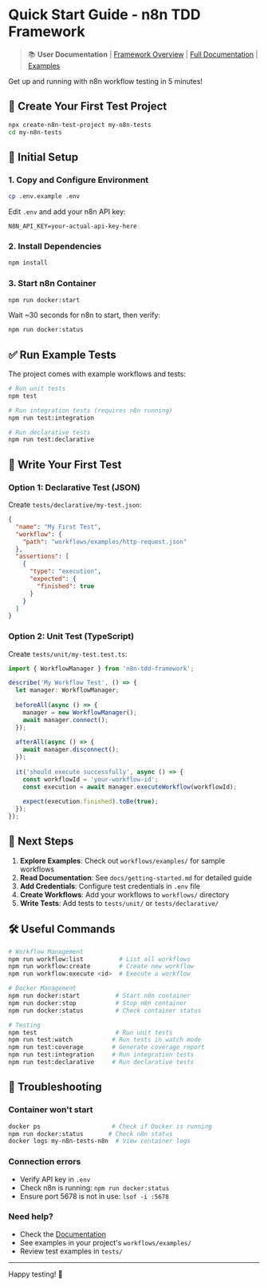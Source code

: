 # Quick Start Guide - n8n TDD Framework

> 📚 **User Documentation** | [Framework Overview](./README.md) | [Full Documentation](./docs/README.md) | [Examples](./examples/)

Get up and running with n8n workflow testing in 5 minutes!

## 🚀 Create Your First Test Project

```bash
npx create-n8n-test-project my-n8n-tests
cd my-n8n-tests
```

## 🔧 Initial Setup

### 1. Copy and Configure Environment

```bash
cp .env.example .env
```

Edit `.env` and add your n8n API key:
```env
N8N_API_KEY=your-actual-api-key-here
```

### 2. Install Dependencies

```bash
npm install
```

### 3. Start n8n Container

```bash
npm run docker:start
```

Wait ~30 seconds for n8n to start, then verify:
```bash
npm run docker:status
```

## ✅ Run Example Tests

The project comes with example workflows and tests:

```bash
# Run unit tests
npm test

# Run integration tests (requires n8n running)
npm run test:integration

# Run declarative tests
npm run test:declarative
```

## 📝 Write Your First Test

### Option 1: Declarative Test (JSON)

Create `tests/declarative/my-test.json`:

```json
{
  "name": "My First Test",
  "workflow": {
    "path": "workflows/examples/http-request.json"
  },
  "assertions": [
    {
      "type": "execution",
      "expected": {
        "finished": true
      }
    }
  ]
}
```

### Option 2: Unit Test (TypeScript)

Create `tests/unit/my-test.test.ts`:

```typescript
import { WorkflowManager } from 'n8n-tdd-framework';

describe('My Workflow Test', () => {
  let manager: WorkflowManager;
  
  beforeAll(async () => {
    manager = new WorkflowManager();
    await manager.connect();
  });
  
  afterAll(async () => {
    await manager.disconnect();
  });
  
  it('should execute successfully', async () => {
    const workflowId = 'your-workflow-id';
    const execution = await manager.executeWorkflow(workflowId);
    
    expect(execution.finished).toBe(true);
  });
});
```

## 🎯 Next Steps

1. **Explore Examples**: Check out `workflows/examples/` for sample workflows
2. **Read Documentation**: See `docs/getting-started.md` for detailed guide
3. **Add Credentials**: Configure test credentials in `.env` file
4. **Create Workflows**: Add your workflows to `workflows/` directory
5. **Write Tests**: Add tests to `tests/unit/` or `tests/declarative/`

## 🛠️ Useful Commands

```bash
# Workflow Management
npm run workflow:list          # List all workflows
npm run workflow:create        # Create new workflow
npm run workflow:execute <id>  # Execute a workflow

# Docker Management
npm run docker:start          # Start n8n container
npm run docker:stop           # Stop n8n container
npm run docker:status         # Check container status

# Testing
npm test                      # Run unit tests
npm run test:watch           # Run tests in watch mode
npm run test:coverage        # Generate coverage report
npm run test:integration     # Run integration tests
npm run test:declarative     # Run declarative tests
```

## 🐛 Troubleshooting

### Container won't start
```bash
docker ps                    # Check if Docker is running
npm run docker:status       # Check n8n status
docker logs my-n8n-tests-n8n  # View container logs
```

### Connection errors
- Verify API key in `.env`
- Check n8n is running: `npm run docker:status`
- Ensure port 5678 is not in use: `lsof -i :5678`

### Need help?
- Check the [Documentation](https://github.com/pvdyck/n8n-tdd-framework)
- See examples in your project's `workflows/examples/`
- Review test examples in `tests/`

---

Happy testing! 🎉